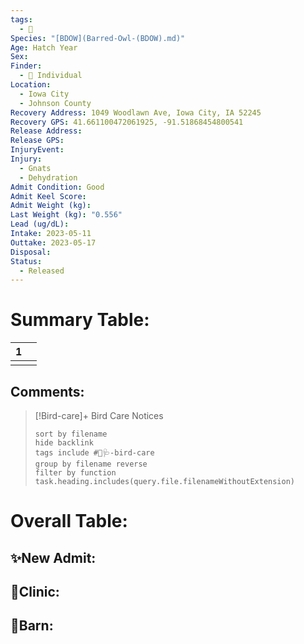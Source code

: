 ```yaml
---
tags:
  - 🦅
Species: "[BDOW](Barred-Owl-(BDOW).md)"
Age: Hatch Year
Sex: 
Finder:
  - 🧑 Individual
Location:
  - Iowa City
  - Johnson County
Recovery Address: 1049 Woodlawn Ave, Iowa City, IA 52245
Recovery GPS: 41.661100472061925, -91.51868454800541
Release Address: 
Release GPS: 
InjuryEvent: 
Injury:
  - Gnats
  - Dehydration
Admit Condition: Good
Admit Keel Score: 
Admit Weight (kg): 
Last Weight (kg): "0.556"
Lead (ug/dL): 
Intake: 2023-05-11
Outtake: 2023-05-17
Disposal: 
Status:
  - Released
---
```


# Summary Table:

<div><table class="dataview table-view-table"><thead class="table-view-thead"><tr class="table-view-tr-header"><th class="table-view-th"><span></span><span class="dataview small-text">1</span></th><th class="table-view-th"><span></span></th></tr></thead><tbody class="table-view-tbody"><tr><td><span></span></td><td><span></span></td></tr></tbody></table></div>

## Comments:

> [!Bird-care]+ Bird Care Notices
>   ```tasks 
>   sort by filename
>   hide backlink
>   tags include #🦅🩺-bird-care 
>   group by filename reverse
>   filter by function task.heading.includes(query.file.filenameWithoutExtension)
>   ```

# Overall Table:

## ✨New Admit:



## 🏥Clinic:



## 🏡Barn:


